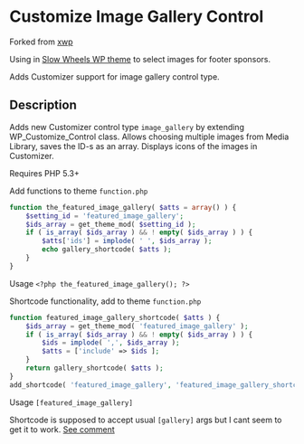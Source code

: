 # Customize Image Gallery Control

Forked from [xwp](https://github.com/xwp/wp-customize-image-gallery-control)

Using in [Slow Wheels WP theme](https://github.com/madeslowly/slow-wheels) to select images for footer sponsors.

Adds Customizer support for image gallery control type.

## Description ##
Adds new Customizer control type `image_gallery` by extending WP_Customize_Control class. Allows choosing multiple images from Media Library, saves the ID-s as an array.
Displays icons of the images in Customizer.

Requires PHP 5.3+

Add functions to theme `function.php`

```PHP
function the_featured_image_gallery( $atts = array() ) {
    $setting_id = 'featured_image_gallery';
    $ids_array = get_theme_mod( $setting_id );
    if ( is_array( $ids_array ) && ! empty( $ids_array ) ) {
        $atts['ids'] = implode( ' ', $ids_array );
        echo gallery_shortcode( $atts );
    }
}
```

Usage `<?php the_featured_image_gallery(); ?>`

Shortcode functionality, add to theme `function.php`

```PHP
function featured_image_gallery_shortcode( $atts ) {
    $ids_array = get_theme_mod( 'featured_image_gallery' );
    if ( is_array( $ids_array ) && ! empty( $ids_array ) ) {
        $ids = implode( ',', $ids_array );
        $atts = ['include' => $ids ];
    }
    return gallery_shortcode( $atts );
}
add_shortcode( 'featured_image_gallery', 'featured_image_gallery_shortcode' );

```

Usage `[featured_image_gallery]`

Shortcode is supposed to accept usual `[gallery]` args but I cant seem to get it to work. [See comment](https://make.xwp.co/2016/08/12/image-gallery-control-for-the-customizer/#comment-24472)
